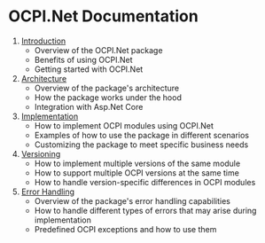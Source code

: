 # OCPI.Net Documentation

1. [Introduction](1.introduction.md)
   - Overview of the OCPI.Net package
   - Benefits of using OCPI.Net
   - Getting started with OCPI.Net
2. [Architecture](2.architecture.md)
   - Overview of the package's architecture
   - How the package works under the hood
   - Integration with Asp.Net Core
3. [Implementation](3.implementation.md)
   - How to implement OCPI modules using OCPI.Net
   - Examples of how to use the package in different scenarios
   - Customizing the package to meet specific business needs
4. [Versioning](4.versioning.md)
   - How to implement multiple versions of the same module
   - How to support multiple OCPI versions at the same time
   - How to handle version-specific differences in OCPI modules
5. [Error Handling](5.error-handling.md)
   - Overview of the package's error handling capabilities
   - How to handle different types of errors that may arise during implementation
   - Predefined OCPI exceptions and how to use them
